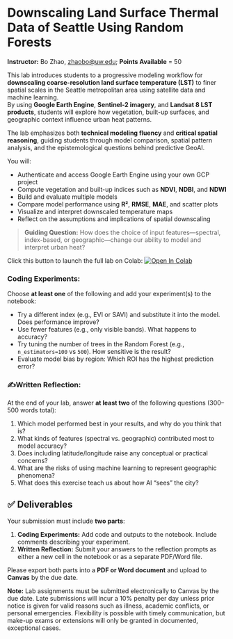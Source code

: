 # Downscaling Land Surface Thermal Data of Seattle Using Random Forests

**Instructor:** Bo Zhao, [zhaobo@uw.edu](mailto:zhaobo@uw.edu); **Points Available** = 50

This lab introduces students to a progressive modeling workflow for **downscaling coarse-resolution land surface temperature (LST)** to finer spatial scales in the Seattle metropolitan area using satellite data and machine learning.  
By using **Google Earth Engine**, **Sentinel-2 imagery**, and **Landsat 8 LST products**, students will explore how vegetation, built-up surfaces, and geographic context influence urban heat patterns.

The lab emphasizes both **technical modeling fluency** and **critical spatial reasoning**, guiding students through model comparison, spatial pattern analysis, and the epistemological questions behind predictive GeoAI.

You will:

- Authenticate and access Google Earth Engine using your own GCP project
- Compute vegetation and built-up indices such as **NDVI**, **NDBI**, and **NDWI**
- Build and evaluate multiple models
- Compare model performance using **R²**, **RMSE**, **MAE**, and scatter plots
- Visualize and interpret downscaled temperature maps
- Reflect on the assumptions and implications of spatial downscaling

> **Guiding Question:** How does the choice of input features—spectral, index-based, or geographic—change our ability to model and interpret urban heat?

Click this button to launch the full lab on Colab: [![Open In Colab](https://colab.research.google.com/assets/colab-badge.svg)](https://colab.research.google.com/drive/1Y7wHJ9UGL9OiVIypfvudU1M_duXSnZCz)

### Coding Experiments:

Choose **at least one** of the following and add your experiment(s) to the notebook:

- Try a different index (e.g., EVI or SAVI) and substitute it into the model. Does performance improve?
- Use fewer features (e.g., only visible bands). What happens to accuracy?
- Try tuning the number of trees in the Random Forest (e.g., `n_estimators=100` vs `500`). How sensitive is the result?
- Evaluate model bias by region: Which ROI has the highest prediction error?

### ✍Written Reflection:

At the end of your lab, answer **at least two** of the following questions (300–500 words total):

1. Which model performed best in your results, and why do you think that is?
2. What kinds of features (spectral vs. geographic) contributed most to model accuracy?
3. Does including latitude/longitude raise any conceptual or practical concerns?
4. What are the risks of using machine learning to represent geographic phenomena?
5. What does this exercise teach us about how AI “sees” the city?

## ✅ Deliverables

Your submission must include **two parts**:

1. **Coding Experiments:** Add code and outputs to the notebook. Include comments describing your experiment.
2. **Written Reflection:** Submit your answers to the reflection prompts as either a new cell in the notebook or as a separate PDF/Word file.

Please export both parts into a **PDF or Word document** and upload to **Canvas** by the due date.

**Note:** Lab assignments must be submitted electronically to Canvas by the due date. Late submissions will incur a 10% penalty per day unless prior notice is given for valid reasons such as illness, academic conflicts, or personal emergencies. Flexibility is possible with timely communication, but make-up exams or extensions will only be granted in documented, exceptional cases.

